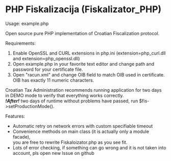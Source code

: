 PHP Fiskalizacija (Fiskalizator_PHP)
====================================

Usage: example.php

Open source pure PHP implementation of Croatian Fiscalization protocol.

Requirements:  
1.  Enable OpenSSL and CURL extensions in php.ini (extension=php_curl.dll and extension=php_openssl.dll)  
2.  Open example.php in your favorite text editor and change path and password for your certificate file.  
3.  Open "racun.xml" and change OIB field to match OIB used in certificate.
OIB has exactly 11 numeric characters.  
  
  
Croatian Tax Administration recommends running application for two days in DEMO mode
to verify that everything works correctly.  
***!After!*** two days of runtime without problems have passed, run $fis->setProductionMode().

Features:
 * Automatic retry on network errors with custom specifiable timeout
 * Convenience methods on main class (it is actually only a module facade),  
you are free to rewrite Fiskaloizator.php as you see fit.
 * Lots of error checking, if something can go wrong and it is not taken into account, pls open new Issue on github
